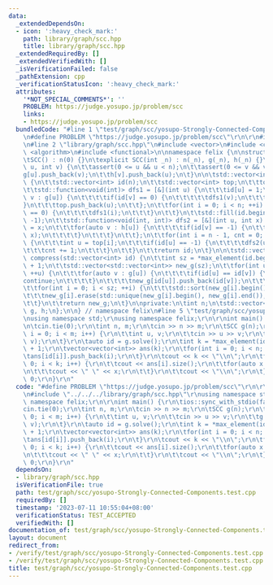 ```yaml
---
data:
  _extendedDependsOn:
  - icon: ':heavy_check_mark:'
    path: library/graph/scc.hpp
    title: library/graph/scc.hpp
  _extendedRequiredBy: []
  _extendedVerifiedWith: []
  _isVerificationFailed: false
  _pathExtension: cpp
  _verificationStatusIcon: ':heavy_check_mark:'
  attributes:
    '*NOT_SPECIAL_COMMENTS*': ''
    PROBLEM: https://judge.yosupo.jp/problem/scc
    links:
    - https://judge.yosupo.jp/problem/scc
  bundledCode: "#line 1 \"test/graph/scc/yosupo-Strongly-Connected-Components.test.cpp\"\
    \n#define PROBLEM \"https://judge.yosupo.jp/problem/scc\"\r\n\r\n#include <iostream>\r\
    \n#line 2 \"library/graph/scc.hpp\"\n#include <vector>\n#include <cassert>\n#include\
    \ <algorithm>\n#include <functional>\n\nnamespace felix {\n\nstruct SCC {\npublic:\n\
    \tSCC() : n(0) {}\n\texplicit SCC(int _n) : n(_n), g(_n), h(_n) {}\n\n\tvoid add_edge(int\
    \ u, int v) {\n\t\tassert(0 <= u && u < n);\n\t\tassert(0 <= v && v < n);\n\t\t\
    g[u].push_back(v);\n\t\th[v].push_back(u);\n\t}\n\n\tstd::vector<int> solve()\
    \ {\n\t\tstd::vector<int> id(n);\n\t\tstd::vector<int> top;\n\t\ttop.reserve(n);\n\
    \t\tstd::function<void(int)> dfs1 = [&](int u) {\n\t\t\tid[u] = 1;\n\t\t\tfor(auto\
    \ v : g[u]) {\n\t\t\t\tif(id[v] == 0) {\n\t\t\t\t\tdfs1(v);\n\t\t\t\t}\n\t\t\t\
    }\n\t\t\ttop.push_back(u);\n\t\t};\n\t\tfor(int i = 0; i < n; ++i) {\n\t\t\tif(id[i]\
    \ == 0) {\n\t\t\t\tdfs1(i);\n\t\t\t}\n\t\t}\n\t\tstd::fill(id.begin(), id.end(),\
    \ -1);\n\t\tstd::function<void(int, int)> dfs2 = [&](int u, int x) {\n\t\t\tid[u]\
    \ = x;\n\t\t\tfor(auto v : h[u]) {\n\t\t\t\tif(id[v] == -1) {\n\t\t\t\t\tdfs2(v,\
    \ x);\n\t\t\t\t}\n\t\t\t}\n\t\t};\n\t\tfor(int i = n - 1, cnt = 0; i >= 0; --i)\
    \ {\n\t\t\tint u = top[i];\n\t\t\tif(id[u] == -1) {\n\t\t\t\tdfs2(u, cnt);\n\t\
    \t\t\tcnt += 1;\n\t\t\t}\n\t\t}\n\t\treturn id;\n\t}\n\n\tstd::vector<std::vector<int>>\
    \ compress(std::vector<int> id) {\n\t\tint sz = *max_element(id.begin(), id.end())\
    \ + 1;\n\t\tstd::vector<std::vector<int>> new_g(sz);\n\t\tfor(int u = 0; u < n;\
    \ ++u) {\n\t\t\tfor(auto v : g[u]) {\n\t\t\t\tif(id[u] == id[v]) {\n\t\t\t\t\t\
    continue;\n\t\t\t\t}\n\t\t\t\tnew_g[id[u]].push_back(id[v]);\n\t\t\t}\n\t\t}\n\
    \t\tfor(int i = 0; i < sz; ++i) {\n\t\t\tstd::sort(new_g[i].begin(), new_g[i].end());\n\
    \t\t\tnew_g[i].erase(std::unique(new_g[i].begin(), new_g[i].end()), new_g[i].end());\n\
    \t\t}\n\t\treturn new_g;\n\t}\n\nprivate:\n\tint n;\n\tstd::vector<std::vector<int>>\
    \ g, h;\n};\n\n} // namespace felix\n#line 5 \"test/graph/scc/yosupo-Strongly-Connected-Components.test.cpp\"\
    \nusing namespace std;\r\nusing namespace felix;\r\n\r\nint main() {\r\n\tios::sync_with_stdio(false);\r\
    \n\tcin.tie(0);\r\n\tint n, m;\r\n\tcin >> n >> m;\r\n\tSCC g(n);\r\n\tfor(int\
    \ i = 0; i < m; i++) {\r\n\t\tint u, v;\r\n\t\tcin >> u >> v;\r\n\t\tg.add_edge(u,\
    \ v);\r\n\t}\r\n\tauto id = g.solve();\r\n\tint k = *max_element(id.begin(), id.end())\
    \ + 1;\r\n\tvector<vector<int>> ans(k);\r\n\tfor(int i = 0; i < n; i++) {\r\n\t\
    \tans[id[i]].push_back(i);\r\n\t}\r\n\tcout << k << \"\\n\";\r\n\tfor(int i =\
    \ 0; i < k; i++) {\r\n\t\tcout << ans[i].size();\r\n\t\tfor(auto x : ans[i]) {\r\
    \n\t\t\tcout << \" \" << x;\r\n\t\t}\r\n\t\tcout << \"\\n\";\r\n\t}\r\n\treturn\
    \ 0;\r\n}\r\n"
  code: "#define PROBLEM \"https://judge.yosupo.jp/problem/scc\"\r\n\r\n#include <iostream>\r\
    \n#include \"../../../library/graph/scc.hpp\"\r\nusing namespace std;\r\nusing\
    \ namespace felix;\r\n\r\nint main() {\r\n\tios::sync_with_stdio(false);\r\n\t\
    cin.tie(0);\r\n\tint n, m;\r\n\tcin >> n >> m;\r\n\tSCC g(n);\r\n\tfor(int i =\
    \ 0; i < m; i++) {\r\n\t\tint u, v;\r\n\t\tcin >> u >> v;\r\n\t\tg.add_edge(u,\
    \ v);\r\n\t}\r\n\tauto id = g.solve();\r\n\tint k = *max_element(id.begin(), id.end())\
    \ + 1;\r\n\tvector<vector<int>> ans(k);\r\n\tfor(int i = 0; i < n; i++) {\r\n\t\
    \tans[id[i]].push_back(i);\r\n\t}\r\n\tcout << k << \"\\n\";\r\n\tfor(int i =\
    \ 0; i < k; i++) {\r\n\t\tcout << ans[i].size();\r\n\t\tfor(auto x : ans[i]) {\r\
    \n\t\t\tcout << \" \" << x;\r\n\t\t}\r\n\t\tcout << \"\\n\";\r\n\t}\r\n\treturn\
    \ 0;\r\n}\r\n"
  dependsOn:
  - library/graph/scc.hpp
  isVerificationFile: true
  path: test/graph/scc/yosupo-Strongly-Connected-Components.test.cpp
  requiredBy: []
  timestamp: '2023-07-11 10:55:04+08:00'
  verificationStatus: TEST_ACCEPTED
  verifiedWith: []
documentation_of: test/graph/scc/yosupo-Strongly-Connected-Components.test.cpp
layout: document
redirect_from:
- /verify/test/graph/scc/yosupo-Strongly-Connected-Components.test.cpp
- /verify/test/graph/scc/yosupo-Strongly-Connected-Components.test.cpp.html
title: test/graph/scc/yosupo-Strongly-Connected-Components.test.cpp
---
```

